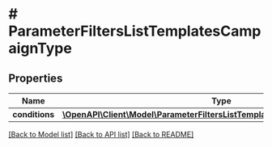 # # ParameterFiltersListTemplatesCampaignType

## Properties

Name | Type | Description | Notes
------------ | ------------- | ------------- | -------------
**conditions** | [**\OpenAPI\Client\Model\ParameterFiltersListTemplatesCampaignTypeConditions**](ParameterFiltersListTemplatesCampaignTypeConditions.md) |  | [optional]

[[Back to Model list]](../../README.md#models) [[Back to API list]](../../README.md#endpoints) [[Back to README]](../../README.md)
